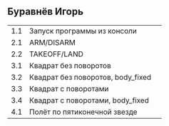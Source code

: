 ## Буравнëв Игорь

<table><tr><td>1.1</td><td>Запуск программы из консоли</td><td> </td></tr><tr><td>2.1</td><td>ARM/DISARM</td><td> </td></tr><tr><td>2.2</td><td>TAKEOFF/LAND</td><td> </td></tr><tr><td>3.1</td><td>Квадрат без поворотов</td><td> </td></tr><tr><td>3.2</td><td>Квадрат без поворотов, body_fixed</td><td> </td></tr><tr><td>3.3</td><td>Квадрат с поворотами</td><td> </td></tr><tr><td>3.4</td><td>Квадрат с поворотами, body_fixed</td><td> </td></tr><tr><td>4.1</td><td>Полёт по пятиконечной звезде</td><td> </td></tr></table>